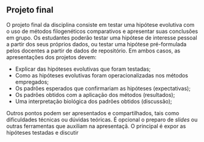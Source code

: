 ## Projeto final

O projeto final da disciplina consiste em testar uma hipótese evolutiva com o uso de métodos filogenéticos comparativos e apresentar suas conclusões em grupo. Os estudantes poderão testar uma hipótese de interesse pessoal a partir dos seus próprios dados, ou testar uma hipótese pré-formulada pelos docentes a partir de dados de repositório. Em ambos casos, as apresentações dos projetos devem:

 - Explicar das hipóteses evolutivas que foram testadas;
 - Como as hipóteses evolutivas foram operacionalizadas nos métodos empregados;
 - Os padrões esperados que confirmariam as hipóteses (expectativas);
 - Os padrões obtidos com a aplicação dos métodos (resultados);
 - Uma interpretação biológica dos padrões obtidos (discussão);

Outros pontos podem ser apresentados e compartilhados, tais como dificuldades técnicas ou dúvidas teóricas. É opcional o preparo de *slides* ou outras ferramentas que auxiliam na apresentaçã. O principal é expor as hipóteses testadas e discutir 
